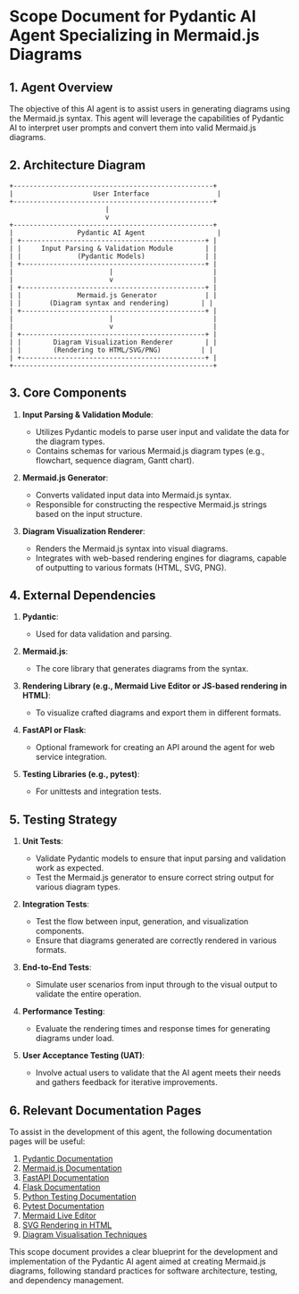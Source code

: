# Scope Document for Pydantic AI Agent Specializing in Mermaid.js Diagrams

## 1. Agent Overview

The objective of this AI agent is to assist users in generating diagrams using the Mermaid.js syntax. This agent will leverage the capabilities of Pydantic AI to interpret user prompts and convert them into valid Mermaid.js diagrams.

## 2. Architecture Diagram

```
+--------------------------------------------------+
|                    User Interface                 |
+--------------------------------------------------+
                        |
                        v
+--------------------------------------------------+
|                Pydantic AI Agent                  |
| +----------------------------------------------+ |
| |     Input Parsing & Validation Module        | |
| |              (Pydantic Models)               | |
| +----------------------------------------------+ |
|                        |                         |
|                        v                         |
| +----------------------------------------------+ |
| |              Mermaid.js Generator            | |
| |       (Diagram syntax and rendering)        | |
| +----------------------------------------------+ |
|                        |                         |
|                        v                         |
| +----------------------------------------------+ |
| |        Diagram Visualization Renderer        | |
| |        (Rendering to HTML/SVG/PNG)          | |
| +----------------------------------------------+ |
+--------------------------------------------------+
```

## 3. Core Components

1. **Input Parsing & Validation Module**:
   - Utilizes Pydantic models to parse user input and validate the data for the diagram types.
   - Contains schemas for various Mermaid.js diagram types (e.g., flowchart, sequence diagram, Gantt chart).

2. **Mermaid.js Generator**:
   - Converts validated input data into Mermaid.js syntax.
   - Responsible for constructing the respective Mermaid.js strings based on the input structure.

3. **Diagram Visualization Renderer**:
   - Renders the Mermaid.js syntax into visual diagrams.
   - Integrates with web-based rendering engines for diagrams, capable of outputting to various formats (HTML, SVG, PNG).

## 4. External Dependencies

1. **Pydantic**:
   - Used for data validation and parsing.

2. **Mermaid.js**:
   - The core library that generates diagrams from the syntax.

3. **Rendering Library (e.g., Mermaid Live Editor or JS-based rendering in HTML)**:
   - To visualize crafted diagrams and export them in different formats.

4. **FastAPI or Flask**:
   - Optional framework for creating an API around the agent for web service integration.

5. **Testing Libraries (e.g., pytest)**:
   - For unittests and integration tests.

## 5. Testing Strategy

1. **Unit Tests**:
   - Validate Pydantic models to ensure that input parsing and validation work as expected.
   - Test the Mermaid.js generator to ensure correct string output for various diagram types.

2. **Integration Tests**:
   - Test the flow between input, generation, and visualization components.
   - Ensure that diagrams generated are correctly rendered in various formats.

3. **End-to-End Tests**:
   - Simulate user scenarios from input through to the visual output to validate the entire operation.

4. **Performance Testing**:
   - Evaluate the rendering times and response times for generating diagrams under load.

5. **User Acceptance Testing (UAT)**:
   - Involve actual users to validate that the AI agent meets their needs and gathers feedback for iterative improvements.

## 6. Relevant Documentation Pages

To assist in the development of this agent, the following documentation pages will be useful:

1. [Pydantic Documentation](https://docs.pydantic.dev)
2. [Mermaid.js Documentation](https://mermaid-js.github.io/mermaid)
3. [FastAPI Documentation](https://fastapi.tiangolo.com/)
4. [Flask Documentation](https://flask.palletsprojects.com/)
5. [Python Testing Documentation](https://docs.python.org/3/library/unittest.html)
6. [Pytest Documentation](https://docs.pytest.org/)
7. [Mermaid Live Editor](https://mermaid-js.github.io/mermaid-live-editor/)
8. [SVG Rendering in HTML](https://developer.mozilla.org/en-US/docs/Web/SVG)
9. [Diagram Visualisation Techniques](https://observablehq.com/@mbostock/diagram-visualization)

This scope document provides a clear blueprint for the development and implementation of the Pydantic AI agent aimed at creating Mermaid.js diagrams, following standard practices for software architecture, testing, and dependency management.